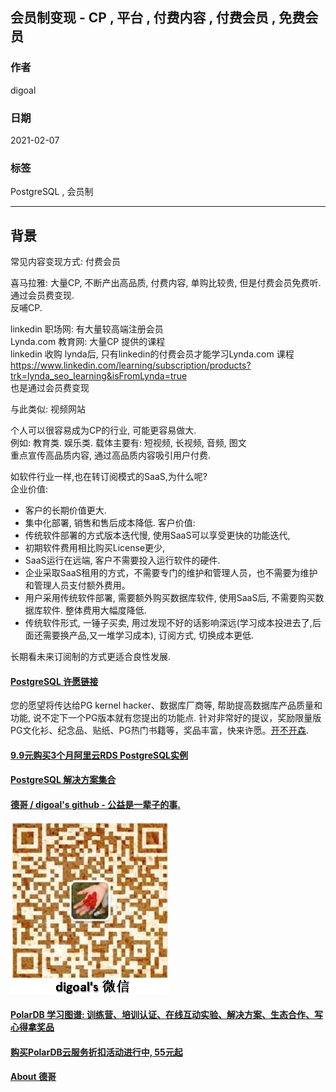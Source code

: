 ## 会员制变现 - CP , 平台 , 付费内容 , 付费会员 , 免费会员  
    
### 作者    
digoal    
    
### 日期    
2021-02-07    
    
### 标签    
PostgreSQL , 会员制    
    
----    
    
## 背景    
常见内容变现方式: 付费会员  
  
喜马拉雅: 大量CP, 不断产出高品质, 付费内容, 单购比较贵, 但是付费会员免费听.     
通过会员费变现.    
反哺CP.     
  
linkedin 职场网: 有大量较高端注册会员  
Lynda.com 教育网: 大量CP 提供的课程  
linkedin 收购 lynda后, 只有linkedin的付费会员才能学习Lynda.com 课程  
https://www.linkedin.com/learning/subscription/products?trk=lynda_seo_learning&isFromLynda=true  
也是通过会员费变现     
  
与此类似: 视频网站    
  
  
个人可以很容易成为CP的行业, 可能更容易做大.    
例如: 教育类. 娱乐类.  载体主要有: 短视频, 长视频, 音频, 图文       
重点宣传高品质内容, 通过高品质内容吸引用户付费.     
  
如软件行业一样,也在转订阅模式的SaaS,为什么呢?  
企业价值:   
- 客户的长期价值更大. 
- 集中化部署, 销售和售后成本降低.
客户价值:   
- 传统软件部署的方式版本迭代慢, 使用SaaS可以享受更快的功能迭代, 
- 初期软件费用相比购买License更少, 
- SaaS运行在远端, 客户不需要投入运行软件的硬件. 
- 企业采取SaaS租用的方式，不需要专门的维护和管理人员，也不需要为维护和管理人员支付额外费用。
- 用户采用传统软件部署, 需要额外购买数据库软件, 使用SaaS后, 不需要购买数据库软件. 整体费用大幅度降低. 
- 传统软件形式, 一锤子买卖, 用过发现不好的话影响深远(学习成本投进去了,后面还需要换产品,又一堆学习成本), 订阅方式, 切换成本更低.      
  
长期看未来订阅制的方式更适合良性发展.   
  
#### [PostgreSQL 许愿链接](https://github.com/digoal/blog/issues/76 "269ac3d1c492e938c0191101c7238216")
您的愿望将传达给PG kernel hacker、数据库厂商等, 帮助提高数据库产品质量和功能, 说不定下一个PG版本就有您提出的功能点. 针对非常好的提议，奖励限量版PG文化衫、纪念品、贴纸、PG热门书籍等，奖品丰富，快来许愿。[开不开森](https://github.com/digoal/blog/issues/76 "269ac3d1c492e938c0191101c7238216").  
  
  
#### [9.9元购买3个月阿里云RDS PostgreSQL实例](https://www.aliyun.com/database/postgresqlactivity "57258f76c37864c6e6d23383d05714ea")
  
  
#### [PostgreSQL 解决方案集合](https://yq.aliyun.com/topic/118 "40cff096e9ed7122c512b35d8561d9c8")
  
  
#### [德哥 / digoal's github - 公益是一辈子的事.](https://github.com/digoal/blog/blob/master/README.md "22709685feb7cab07d30f30387f0a9ae")
  
  
![digoal's wechat](../pic/digoal_weixin.jpg "f7ad92eeba24523fd47a6e1a0e691b59")
  
  
#### [PolarDB 学习图谱: 训练营、培训认证、在线互动实验、解决方案、生态合作、写心得拿奖品](https://www.aliyun.com/database/openpolardb/activity "8642f60e04ed0c814bf9cb9677976bd4")
  
  
#### [购买PolarDB云服务折扣活动进行中, 55元起](https://www.aliyun.com/activity/new/polardb-yunparter?userCode=bsb3t4al "e0495c413bedacabb75ff1e880be465a")
  
  
#### [About 德哥](https://github.com/digoal/blog/blob/master/me/readme.md "a37735981e7704886ffd590565582dd0")
  
